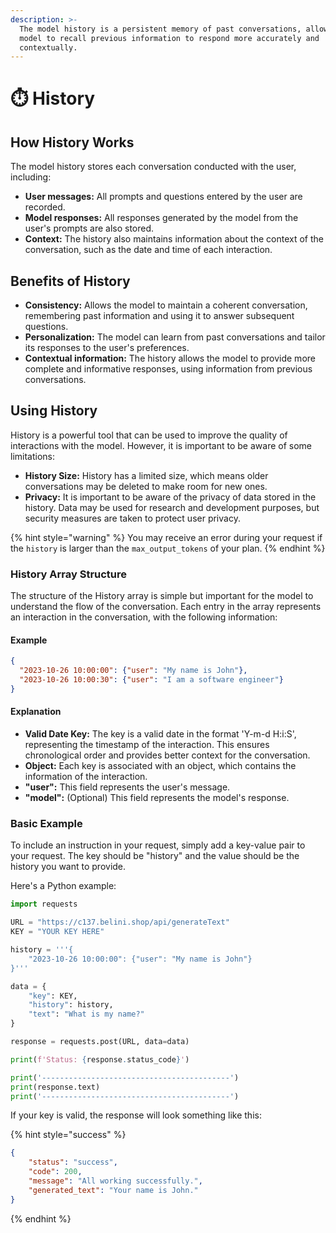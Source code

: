 ```yaml
---
description: >-
  The model history is a persistent memory of past conversations, allowing the
  model to recall previous information to respond more accurately and
  contextually.
---
```


# ⏱️ History

## How History Works

The model history stores each conversation conducted with the user, including:

* **User messages:** All prompts and questions entered by the user are recorded.
* **Model responses:** All responses generated by the model from the user's prompts are also stored.
* **Context:** The history also maintains information about the context of the conversation, such as the date and time of each interaction.

## **Benefits of History**

* **Consistency:** Allows the model to maintain a coherent conversation, remembering past information and using it to answer subsequent questions.
* **Personalization:** The model can learn from past conversations and tailor its responses to the user's preferences.
* **Contextual information:** The history allows the model to provide more complete and informative responses, using information from previous conversations.

## **Using History**

History is a powerful tool that can be used to improve the quality of interactions with the model. However, it is important to be aware of some limitations:

* **History Size:** History has a limited size, which means older conversations may be deleted to make room for new ones.
* **Privacy:** It is important to be aware of the privacy of data stored in the history. Data may be used for research and development purposes, but security measures are taken to protect user privacy.

{% hint style="warning" %}
You may receive an error during your request if the `history` is larger than the `max_output_tokens` of your plan.
{% endhint %}

### History Array Structure

The structure of the History array is simple but important for the model to understand the flow of the conversation. Each entry in the array represents an interaction in the conversation, with the following information:

#### Example

```json
{
  "2023-10-26 10:00:00": {"user": "My name is John"}, 
  "2023-10-26 10:00:30": {"user": "I am a software engineer"} 
}
```

#### Explanation

* **Valid Date Key:** The key is a valid date in the format 'Y-m-d H:i:S', representing the timestamp of the interaction. This ensures chronological order and provides better context for the conversation.
* **Object:** Each key is associated with an object, which contains the information of the interaction.
* **"user":** This field represents the user's message.
* **"model":** (Optional) This field represents the model's response.

### Basic Example

To include an instruction in your request, simply add a key-value pair to your request. The key should be "history" and the value should be the history you want to provide.

Here's a Python example:

```python
import requests

URL = "https://c137.belini.shop/api/generateText"
KEY = "YOUR KEY HERE"

history = '''{
    "2023-10-26 10:00:00": {"user": "My name is John"} 
}'''

data = {
    "key": KEY,
    "history": history,
    "text": "What is my name?"
}

response = requests.post(URL, data=data)

print(f'Status: {response.status_code}')

print('------------------------------------------')
print(response.text)
print('------------------------------------------')
```

If your key is valid, the response will look something like this:

{% hint style="success" %}
```json
{
    "status": "success",
    "code": 200,
    "message": "All working successfully.",
    "generated_text": "Your name is John."
}
```
{% endhint %}
